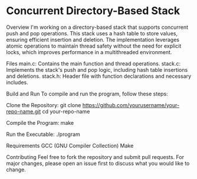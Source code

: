 # Concurrent Directory-Based Stack

Overview
I'm working on a directory-based stack that supports concurrent push and pop operations. This stack uses a hash table to store values, ensuring efficient insertion and deletion. The implementation leverages atomic operations to maintain thread safety without the need for explicit locks, which improves performance in a multithreaded environment.

Files
main.c: Contains the main function and thread operations.
stack.c: Implements the stack's push and pop logic, including hash table insertions and deletions.
stack.h: Header file with function declarations and necessary includes.

Build and Run
To compile and run the program, follow these steps:

Clone the Repository:
git clone https://github.com/yourusername/your-repo-name.git
cd your-repo-name

Compile the Program:
make

Run the Executable:
./program

Requirements
GCC (GNU Compiler Collection)
Make

Contributing
Feel free to fork the repository and submit pull requests. For major changes, please open an issue first to discuss what you would like to change.
